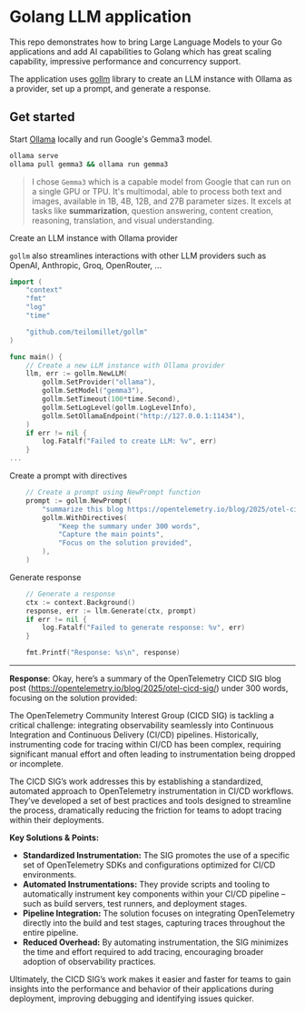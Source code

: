 # Golang LLM application

This repo demonstrates how to bring Large Language Models to your Go applications and add AI capabilities to Golang which has great scaling capability, impressive performance and concurrency support.

The application uses [gollm](https://github.com/teilomillet/gollm) library to create an LLM instance with Ollama as a provider, set up a prompt, and generate a response.


## Get started

Start [Ollama](https://ollama.com) locally and run Google's Gemma3 model.

```bash
ollama serve
ollama pull gemma3 && ollama run gemma3

```

> I chose `Gemma3` which is a capable model from Google that can run on a single GPU or TPU. It's multimodal, able to process both text and images, available in 1B, 4B, 12B, and 27B parameter sizes. It excels at tasks like **summarization**, question answering, content creation, reasoning, translation, and visual understanding.



Create an LLM instance with Ollama provider

`gollm` also streamlines interactions with other LLM providers such as OpenAI, Anthropic, Groq, OpenRouter, ...

```go
import (
	"context"
	"fmt"
	"log"
	"time"

	"github.com/teilomillet/gollm"
)

func main() {
	// Create a new LLM instance with Ollama provider
	llm, err := gollm.NewLLM(
		gollm.SetProvider("ollama"),
		gollm.SetModel("gemma3"),
		gollm.SetTimeout(100*time.Second),
		gollm.SetLogLevel(gollm.LogLevelInfo),
		gollm.SetOllamaEndpoint("http://127.0.0.1:11434"),
	)
	if err != nil {
		log.Fatalf("Failed to create LLM: %v", err)
	}
...
```

Create a prompt with directives
```go
	// Create a prompt using NewPrompt function
	prompt := gollm.NewPrompt(
		"summarize this blog https://opentelemetry.io/blog/2025/otel-cicd-sig/",
		gollm.WithDirectives(
			"Keep the summary under 300 words",
			"Capture the main points",
			"Focus on the solution provided",
		),
	)
```

Generate response
```go
	// Generate a response
	ctx := context.Background()
	response, err := llm.Generate(ctx, prompt)
	if err != nil {
		log.Fatalf("Failed to generate response: %v", err)
	}

	fmt.Printf("Response: %s\n", response)
```
---
**Response**: Okay, here’s a summary of the OpenTelemetry CICD SIG blog post (https://opentelemetry.io/blog/2025/otel-cicd-sig/) under 300 words, focusing on the solution provided:

The OpenTelemetry Community Interest Group (CICD SIG) is tackling a critical challenge: integrating observability seamlessly into Continuous Integration and Continuous Delivery (CI/CD) pipelines. Historically, instrumenting code for tracing within CI/CD has been complex, requiring significant manual effort and often leading to instrumentation being dropped or incomplete.

The CICD SIG’s work addresses this by establishing a standardized, automated approach to OpenTelemetry instrumentation in CI/CD workflows. They’ve developed a set of best practices and tools designed to streamline the process, dramatically reducing the friction for teams to adopt tracing within their deployments.

**Key Solutions & Points:**

*   **Standardized Instrumentation:** The SIG promotes the use of a specific set of OpenTelemetry SDKs and configurations optimized for CI/CD environments.
*   **Automated Instrumentations:** They provide scripts and tooling to automatically instrument key components within your CI/CD pipeline – such as build servers, test runners, and deployment stages.
*   **Pipeline Integration:** The solution focuses on integrating OpenTelemetry directly into the build and test stages, capturing traces throughout the entire pipeline.
*   **Reduced Overhead:** By automating instrumentation, the SIG minimizes the time and effort required to add tracing, encouraging broader adoption of observability practices.

Ultimately, the CICD SIG’s work makes it easier and faster for teams to gain insights into the performance and behavior of their applications during deployment, improving debugging and identifying issues quicker.




